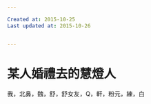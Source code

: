```yaml
---

Created at: 2015-10-25
Last updated at: 2015-10-26


---
```


# 某人婚禮去的慧燈人


我，北鼻，魏，舒，舒女友，Q，軒，粉元，練，白

